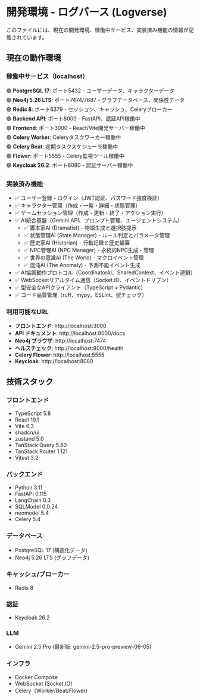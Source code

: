 # 開発環境 - ログバース (Logverse)

このファイルには、現在の開発環境、稼働中サービス、実装済み機能の情報が記載されています。

## 現在の動作環境

### 稼働中サービス（localhost）
🟢 **PostgreSQL 17**: ポート5432 - ユーザーデータ、キャラクターデータ  
🟢 **Neo4j 5.26 LTS**: ポート7474/7687 - グラフデータベース、関係性データ  
🟢 **Redis 8**: ポート6379 - セッション、キャッシュ、Celeryブローカー  
🟢 **Backend API**: ポート8000 - FastAPI、認証API稼働中  
🟢 **Frontend**: ポート3000 - React/Vite開発サーバー稼働中  
🟢 **Celery Worker**: Celeryタスクワーカー稼働中  
🟢 **Celery Beat**: 定期タスクスケジューラ稼働中  
🟢 **Flower**: ポート5555 - Celery監視ツール稼働中  
🟢 **Keycloak 26.2**: ポート8080 - 認証サーバー稼働中  

### 実装済み機能
- ✅ ユーザー登録・ログイン（JWT認証、パスワード強度検証）
- ✅ キャラクター管理（作成・一覧・詳細・状態管理）
- ✅ ゲームセッション管理（作成・更新・終了・アクション実行）
- ✅ AI統合基盤（Gemini API、プロンプト管理、エージェントシステム）
  - ✅ 脚本家AI (Dramatist) - 物語生成と選択肢提示
  - ✅ 状態管理AI (State Manager) - ルール判定とパラメータ管理
  - ✅ 歴史家AI (Historian) - 行動記録と歴史編纂
  - ✅ NPC管理AI (NPC Manager) - 永続的NPC生成・管理
  - ✅ 世界の意識AI (The World) - マクロイベント管理
  - ✅ 混沌AI (The Anomaly) - 予測不能イベント生成
- ✅ AI協調動作プロトコル（CoordinatorAI、SharedContext、イベント連鎖）
- ✅ WebSocketリアルタイム通信（Socket.IO、イベントドリブン）
- ✅ 型安全なAPIクライアント（TypeScript + Pydantic）
- ✅ コード品質管理（ruff、mypy、ESLint、型チェック）

### 利用可能なURL
- **フロントエンド**: http://localhost:3000
- **API ドキュメント**: http://localhost:8000/docs
- **Neo4j ブラウザ**: http://localhost:7474
- **ヘルスチェック**: http://localhost:8000/health
- **Celery Flower**: http://localhost:5555
- **Keycloak**: http://localhost:8080

## 技術スタック

### フロントエンド
- TypeScript 5.8
- React 19.1
- Vite 6.3
- shadcn/ui
- zustand 5.0
- TanStack Query 5.80
- TanStack Router 1.121
- Vitest 3.2

### バックエンド
- Python 3.11
- FastAPI 0.115
- LangChain 0.3
- SQLModel 0.0.24
- neomodel 5.4
- Celery 5.4

### データベース
- PostgreSQL 17 (構造化データ)
- Neo4j 5.26 LTS (グラフデータ)

### キャッシュ/ブローカー
- Redis 8

### 認証
- Keycloak 26.2

### LLM
- Gemini 2.5 Pro (最新版: gemini-2.5-pro-preview-06-05)

### インフラ
- Docker Compose
- WebSocket (Socket.IO)
- Celery（Worker/Beat/Flower）